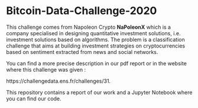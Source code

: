 # Bitcoin-Data-Challenge-2020

This challenge comes from Napoleon Crypto **NaPoleonX** which is a company specialised in designing quantitative investment solutions, i.e. investment solutions based on algorithms. The problem is a classification challenge that aims at building investment strategies on cryptocurrencies based on sentiment extracted from news and social networks.

You can find a more precise description in our pdf report or in the website where this challenge was given :
<html> https://challengedata.ens.fr/challenges/31.
  

This repository contains a report of our work and a Jupyter Notebook where you can find our code.
